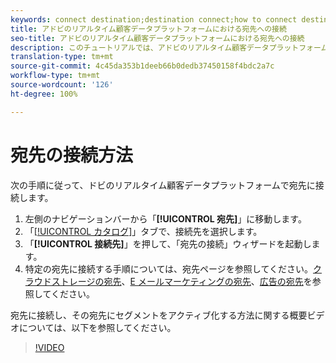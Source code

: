 ```yaml
---
keywords: connect destination;destination connect;how to connect destination
title: アドビのリアルタイム顧客データプラットフォームにおける宛先への接続
seo-title: アドビのリアルタイム顧客データプラットフォームにおける宛先への接続
description: このチュートリアルでは、アドビのリアルタイム顧客データプラットフォームで宛先に接続する手順を示します
translation-type: tm+mt
source-git-commit: 4c45da353b1deeb66b0dedb37450158f4bdc2a7c
workflow-type: tm+mt
source-wordcount: '126'
ht-degree: 100%

---
```



# 宛先の接続方法

次の手順に従って、ドビのリアルタイム顧客データプラットフォームで宛先に接続します。

1. 左側のナビゲーションバーから「**[!UICONTROL 宛先]**」に移動します。
2. 「[[!UICONTROL カタログ]](/help/rtcdp/destinations/destinations-workspace.md#catalog)」タブで、接続先を選択します。
3. 「**[!UICONTROL 接続先]**」を押して、「宛先の接続」ウィザードを起動します。
4. 特定の宛先に接続する手順については、宛先ページを参照してください。[クラウドストレージの宛先](/help/rtcdp/destinations/cloud-storage-destinations-workflow.md)、[E メールマーケティングの宛先](/help/rtcdp/destinations/email-marketing-destinations.md)、[広告の宛先](/help/rtcdp/destinations/advertising-destinations.md)を参照してください。

宛先に接続し、その宛先にセグメントをアクティブ化する方法に関する概要ビデオについては、以下を参照してください。

>[!VIDEO](https://video.tv.adobe.com/v/29710?quality=12)